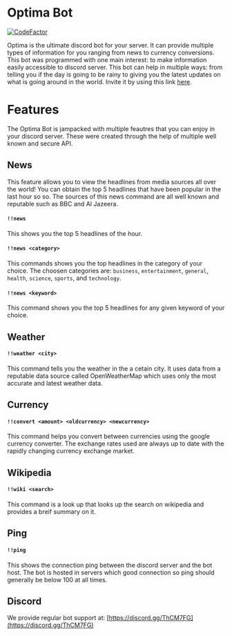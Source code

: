 # Optima Bot 
[![CodeFactor](https://www.codefactor.io/repository/github/slumberous/optima/badge?style=for-the-badge)](https://www.codefactor.io/repository/github/slumberous/optima)

Optima is the ultimate discord bot for your server. It can provide multiple types of information for you ranging from news to currency conversions. This bot was programmed with one main interest: to make information easily accessible to discord server. This bot can help in multiple ways: from telling you if the day is going to be rainy to giving you the latest updates on what is going around in the world. Invite it by using this link [here](https://discord.com/api/oauth2/authorize?client_id=713104528727080961&permissions=269482080&scope=bot).

# Features
The Optima Bot is jampacked with multiple feautres that you can enjoy in your discord server. These were created through the help of multiple well known and secure API.

## News
This feature allows you to view the headlines from media sources all over the world! You can obtain the top 5 headlines that have been popular in the last hour so so. The sources of this news command are all well known and reputable such as BBC and Al Jazeera.
#### `!!news` 
This shows you the top 5 headlines of the hour.
#### `!!news <category>` 
This commands shows you the top headlines in the category of your choice. The choosen categories are: `business`, `entertainment`, `general`, `health`, `science`, `sports`, and `technology`. 

#### `!!news <keyword>` 
This command shows you the top 5 headlines for any given keyword of your choice. 

## Weather
#### `!!weather <city>` 
This command tells you the weather in the a cetain city. It uses data from a reputable data source called OpenWeatherMap which uses only the most accurate and latest weather data.

##  Currency
#### `!!convert <amount> <oldcurrency> <newcurrency>` 
This command helps you convert between currencies using the google currency converter. The exchange rates used are always up to date with the rapidly changing currency exchange market.

## Wikipedia
#### `!!wiki <search>` 
This command is a look up that looks up the search on wikipedia and provides a breif summary on it.

## Ping
#### `!!ping` 
This shows the connection ping between the discord server and the bot host. The bot is hosted in servers which good connection so ping should generally be below 100 at all times.


## Discord 
We provide regular bot support at: [https://discord.gg/ThCM7FG](https://discord.gg/ThCM7FG)
